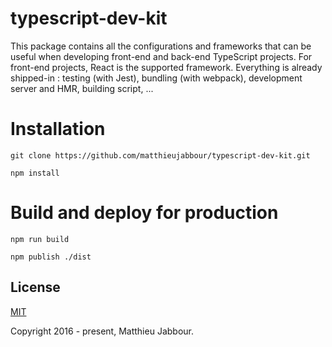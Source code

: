 # typescript-dev-kit

This package contains all the configurations and frameworks that can be useful when developing front-end and back-end TypeScript projects.
For front-end projects, React is the supported framework.
Everything is already shipped-in : testing (with Jest), bundling (with webpack), development server and HMR, building script, ...


# Installation

```git clone https://github.com/matthieujabbour/typescript-dev-kit.git```


```npm install```


# Build and deploy for production

```npm run build```

```npm publish ./dist```


## License

[MIT](http://opensource.org/licenses/MIT)

Copyright 2016 - present, Matthieu Jabbour.
